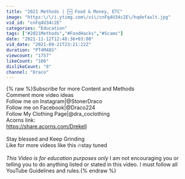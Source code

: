 ```yaml
---
title: "2021 Methods | 🆓 Food & Money, ETC"
image: "https:\/\/i.ytimg.com\/vi\/cnFq4U34c2E\/hqdefault.jpg"
vid_id: "cnFq4U34c2E"
categories: "Education"
tags: ["#2021Methods","#FoodHacks","#Scams"]
date: "2021-11-12T12:48:36+03:00"
vid_date: "2021-09-21T23:21:22Z"
duration: "PT4M48S"
viewcount: "1757"
likeCount: "106"
dislikeCount: "8"
channel: "Draco"
---
```

{% raw %}Subscribe for more Content and Methods <br />Comment more video ideas <br />Follow me on Instagram|@StonerDraco <br />Follow me on Facebook|@Draco224 <br />Follow My Clothing Page|@dra_coclothing<br />Acorns link:<br /><a rel="nofollow" target="blank" href="https://share.acorns.com/Drekell">https://share.acorns.com/Drekell</a><br /><br />Stay blessed and Keep Grinding <br />Like for more videos like this 🔥stay tuned<br /><br />*This Video is for education purposes only* I am not encouraging you or telling you to do anything listed or stated in this video. I must follow all YouTube Guidelines and rules.{% endraw %}
